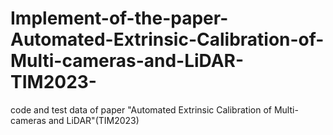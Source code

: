 # Implement-of-the-paper-Automated-Extrinsic-Calibration-of-Multi-cameras-and-LiDAR-TIM2023-
code and test data of paper "Automated Extrinsic Calibration of Multi-cameras and LiDAR"(TIM2023)
